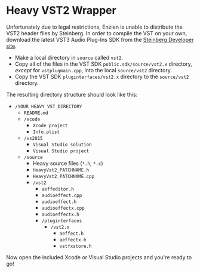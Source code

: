 # Heavy VST2 Wrapper

Unfortunately due to legal restrictions, Enzien is unable to distribute the VST2 header files by Steinberg. In order to compile the VST on your own, download the latest VST3 Audio Plug-Ins SDK from the [Steinberg Developer site](http://www.steinberg.net/en/company/developers.html).
* Make a local directory in `source` called `vst2`.
* Copy all of the files in the VST SDK `public.sdk/source/vst2.x` directory, *except* for `vstplugmain.cpp`, into the local `source/vst2` directory.
* Copy the VST SDK `pluginterfaces/vst2.x` directory to the `source/vst2` directory.

The resulting directory structure should look like this:
* `/YOUR_HEAVY_VST_DIRECTORY`
  * `README.md`
  * `/xcode`
    * `Xcode project`
    * `Info.plist`
  * `/vs2015`
    * `Visual Studio solution`
    * `Visual Studio project`
  * `/source`
    * Heavy source files (`*.h`, `*.c`)
    * `HeavyVst2_PATCHNAME.h`
    * `HeavyVst2_PATCHNAME.cpp`
    * `/vst2`
      * `aeffeditor.h`
      * `audioeffect.cpp`
      * `audioeffect.h`
      * `audioeffectx.cpp`
      * `audioeffectx.h`
      * `/pluginterfaces`
        * `/vst2.x`
          * `aeffect.h`
          * `aeffectx.h`
          * `vstfxstore.h`

Now open the included Xcode or Visual Studio projects and you're ready to go!
